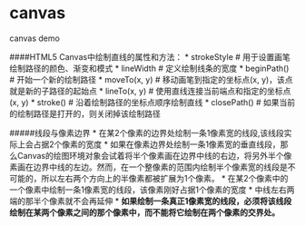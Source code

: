 # canvas
canvas demo


####HTML5 Canvas中绘制直线的属性和方法：
    * strokeStyle       # 用于设置画笔绘制路径的颜色、渐变和模式
    * lineWidth         # 定义绘制线条的宽度
    * beginPath()       # 开始一个新的绘制路径
    * moveTo(x, y)      # 移动画笔到指定的坐标点(x, y)，该点就是新的子路径的起始点
    * lineTo(x, y)      # 使用直线连接当前端点和指定的坐标点(x, y)
    * stroke()          # 沿着绘制路径的坐标点顺序绘制直线
    * closePath()       # 如果当前的绘制路径是打开的，则关闭掉该绘制路径


#####线段与像素边界
	* 在某2个像素的边界处绘制一条1像素宽的线段,该线段实际上会占据2个像素的宽度
		* 如果在像素边界处绘制一条1像素宽的垂直线段，那么Canvas的绘图环境对象会试着将半个像素画在边界中线的右边，将另外半个像素画在边界中线的左边。然而，在一个整像素的范围内绘制半个像素宽的线段是不可能的，所以左右两个方向上的半像素都被扩展为1个像素。
	* 在某2个像素中的一个像素中绘制一条1像素宽的线段，该像素刚好占据1个像素的宽度
		* 中线左右两端的那半个像素就不会再延伸
	* __如果绘制一条真正1像素宽的线段，必须将该线段绘制在某两个像素之间的那个像素中，而不能将它绘制在两个像素的交界处。__
